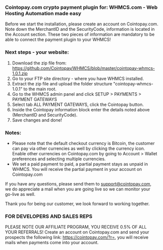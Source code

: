 ### Cointopay.com crypto payment plugin for: WHMCS.com - Web Hosting Automation made easy

Before we start the installation, please create an account on Cointopay.com.
Note down the MerchantID and the SecurityCode, information is located in the Account section.
These two pieces of information are mandatory to be able to connect the payment plugin to your WHMCS!

### Next steps - your website:
1) Download the zip file from: https://github.com/Cointopay/WHMCS/blob/master/cointopay-whmcs-1.0.1.zip
2) Go to your FTP site directory - where you have WHMCS installed.
3) Extract the zip file and upload the folder structure "cointopay-whmcs-1.0.1" to the main root.
4) Go to the WHMCS admin panel and click SETUP > PAYMENTS > PAYMENT GATEWAYS
5) Select tab ALL PAYMENT GATEWAYS, click the Cointopay button.
6) Inside the Cointopay information block enter the details noted above (MerchantID and SecurityCode).
7) Save changes and done!

### Notes:
- Please note that the default checkout currency is Bitcoin, the customer can pay via other currencies as well by clicking the currency icon. Enable other currencies on Cointopay.com by going to Account > Wallet preferences and selecting multiple currencies.
- We set a paid payment to paid, a partial payment stays as unpaid in WHMCS. You will receive the partial payment in your account on Cointopay.com

If you have any questions, please send them to support@cointopay.com, we do appreciate a mail when you are going live so we can monitor your go-live as well.

Thank you for being our customer, we look forward to working together.

### FOR DEVELOPERS AND SALES REPS
PLEASE NOTE OUR AFFILIATE PROGRAM, YOU RECEIVE 0.5% OF ALL YOUR REFERRALS!
Create an account on Cointopay.com and send your prospects the following link: https://cointopay.com/?r=<yourmerchantid>, you will receive mails when payments come into your account. 

